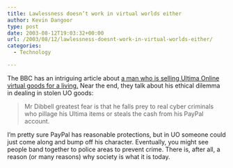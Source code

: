 ```yaml
---
title: Lawlessness doesn’t work in virtual worlds either
author: Kevin Dangoor
type: post
date: 2003-08-12T19:03:32+00:00
url: /2003/08/12/lawlessness-doesnt-work-in-virtual-worlds-either/
categories:
  - Technology

---
```

The BBC has an intriguing article about [a man who is selling Ultima Online virtual goods for a living.][1] Near the end, they talk about his ethical dilemma in dealing in stolen UO goods:

> Mr Dibbell greatest fear is that he falls prey to real cyber criminals who pillage his Ultima items or steals the cash from his PayPal account.

I&#8217;m pretty sure PayPal has reasonable protections, but in UO someone could just come along and bump off his character. Eventually, you might see people band together to police areas to prevent crime. There is, after all, a reason (or many reasons) why society is what it is today.

 [1]: http://news.bbc.co.uk/1/hi/technology/3135247.stm "BBC NEWS | Technology | Making money from virtually nothing"